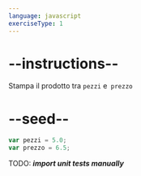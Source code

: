 ```yaml
---
language: javascript
exerciseType: 1
---
```


# --instructions--

Stampa il prodotto tra `pezzi` e` prezzo`

# --seed--

```javascript
var pezzi = 5.0;
var prezzo = 6.5;
```

TODO: ___import unit tests manually___

